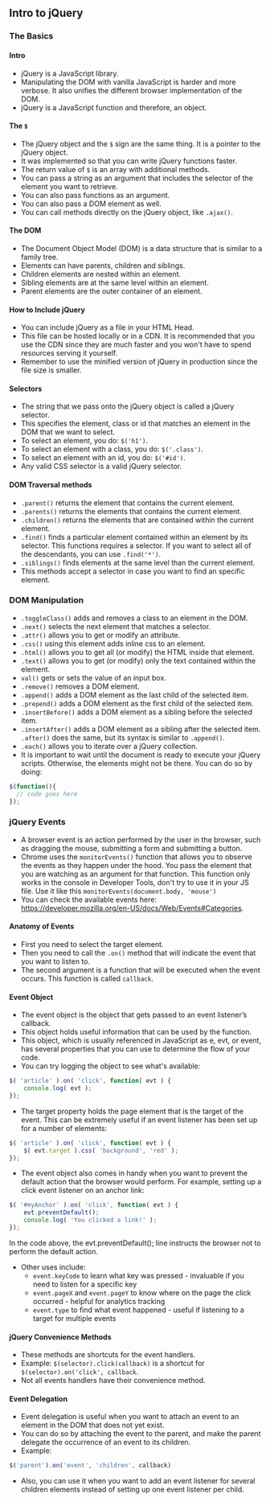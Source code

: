 ## Intro to jQuery

### The Basics

#### Intro

* jQuery is a JavaScript library.
* Manipulating the DOM with vanilla JavaScript is harder and more verbose. It also unifies the different browser implementation of the DOM.
* jQuery is a JavaScript function and therefore, an object.

#### The `$`

* The jQuery object and the `$` sign are the same thing. It is a pointer to the jQuery object.
* It was implemented so that you can write jQuery functions faster.
* The return value of `$` is an array with additional methods.
* You can pass a string as an argument that includes the selector of the element you want to retrieve.
* You can also pass functions as an argument.
* You can also pass a DOM element as well.
* You can call methods directly on the jQuery object, like `.ajax()`.

#### The DOM

* The Document Object Model (DOM) is a data structure that is similar to a family tree.
* Elements can have parents, children and siblings.
* Children elements are nested within an element.
* Sibling elements are at the same level within an element.
* Parent elements are the outer container of an element.

#### How to Include jQuery

* You can include jQuery as a file in your HTML Head.
* This file can be hosted locally or in a CDN. It is recommended that you use the CDN since they are much faster and you won't have to spend resources serving it yourself.
* Remember to use the minified version of jQuery in production since the file size is smaller.

#### Selectors

* The string that we pass onto the jQuery object is called a jQuery selector.
* This specifies the element, class or id that matches an element in the DOM that we want to select.
* To select an element, you do: `$('h1')`.
* To select an element with a class, you do: `$('.class')`.
* To select an element with an id, you do: `$('#id')`.
* Any valid CSS selector is a valid jQuery selector.

#### DOM Traversal methods

* `.parent()` returns the element that contains the current element.
* `.parents()` returns the elements that contains the current element.
* `.children()` returns the elements that are contained within the current element.
* `.find()` finds a particular element contained within an element by its selector. This functions requires a selector. If you want to select all of the descendants, you can use `.find('*')`.
* `.siblings()` finds elements at the same level than the current element.
* This methods accept a selector in case you want to find an specific element.

### DOM Manipulation

* `.toggleClass()` adds and removes a class to an element in the DOM.
* `.next()` selects the next element that matches a selector.
* `.attr()` allows you to get or modify an attribute.
* `.css()` using this element adds inline css to an element.
* `.html()` allows you to get all (or modify) the HTML inside that element.
* `.text()` allows you to get (or modify) only the text contained within the element.
* `val()` gets or sets the value of an input box.
* `.remove()` removes a DOM element.
* `.append()` adds a DOM element as the last child of the selected item.
* `.prepend()` adds a DOM element as the first child of the selected item.
* `.insertBefore()` adds a DOM element as a sibling before the selected item.
* `.insertAfter()` adds a DOM element as a sibling after the selected item. `.after()` does the same, but its syntax is similar to `.append()`.
* `.each()` allows you to iterate over a jQuery collection.
* It is important to wait until the document is ready to execute your jQuery scripts. Otherwise, the elements might not be there. You can do so by doing:

```js
$(function(){
  // code goes here
});
```

### jQuery Events

* A browser event is an action performed by the user in the browser, such as dragging the mouse, submitting a form and submitting a button.
* Chrome uses the `monitorEvents()` function that allows you to observe the events as they happen under the hood. You pass the element that you are watching as an argument for that function. This function only works in the console in Developer Tools, don't try to use it in your JS file. Use it like this `monitorEvents(document.body, 'mouse')`
* You can check the available events here: https://developer.mozilla.org/en-US/docs/Web/Events#Categories.

#### Anatomy of Events

* First you need to select the target element.
* Then you need to call the `.on()` method that will indicate the event that you want to listen to.
* The second argument is a function that will be executed when the event occurs. This function is called `callback`.

#### Event Object

* The event object is the object that gets passed to an event listener’s callback.
* This object holds useful information that can be used by the function.
* This object, which is usually referenced in JavaScript as e, evt, or event, has several properties that you can use to determine the flow of your code.
* You can try logging the object to see what's available:

```js
$( 'article' ).on( 'click', function( evt ) {
    console.log( evt );
});
```

* The target property holds the page element that is the target of the event. This can be extremely useful if an event listener has been set up for a number of elements:


```js
$( 'article' ).on( 'click', function( evt ) {
    $( evt.target ).css( 'background', 'red' );
});
```

* The event object also comes in handy when you want to prevent the default action that the browser would perform. For example, setting up a click event listener on an anchor link:

```js
$( '#myAnchor' ).on( 'click', function( evt ) {
    evt.preventDefault();
    console.log( 'You clicked a link!' );
});
```

In the code above, the evt.preventDefault(); line instructs the browser not to perform the default action.

* Other uses include:
  * `event.keyCode` to learn what key was pressed - invaluable if you need to listen for a specific key
  * `event.pageX` and `event.pageY` to know where on the page the click occurred - helpful for analytics tracking
  * `event.type` to find what event happened - useful if listening to a target for multiple events

#### jQuery Convenience Methods

* These methods are shortcuts for the event handlers.
* Example: `$(selector).click(callback)` is a shortcut for `$(selector).on('click', callback`.
* Not all events handlers have their convenience method.

#### Event Delegation

* Event delegation is useful when you want to attach an event to an element in the DOM that does not yet exist.
* You can do so by attaching the event to the parent, and make the parent delegate the occurrence of an event to its children.
* Example:

```js
$('parent').on('event', 'children', callback)
```

* Also, you can use it when you want to add an event listener for several children elements instead of setting up one event listener per child.
